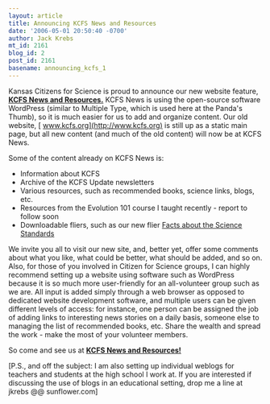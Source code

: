 ```yaml
---
layout: article
title: Announcing KCFS News and Resources
date: '2006-05-01 20:50:40 -0700'
author: Jack Krebs
mt_id: 2161
blog_id: 2
post_id: 2161
basename: announcing_kcfs_1
---
```

Kansas Citizens for Science is proud to announce our new website feature, [**KCFS News and Resources.**](http://www.kcfs.org/kcfsnews/)  KCFS News is using the open-source software WordPress (similar to Multiple Type, which is used here at the Panda's Thumb), so it is much easier for us to add and organize content.  Our old website, [ www.kcfs.org](http://www.kcfs.org) is still up as a static main page, but all new content (and much of the old content) will now be at KCFS News.

Some of the content already on KCFS News is:


* Information about KCFS
* Archive of the KCFS Update newsletters
* Various resources, such as recommended books, science links, blogs, etc.
* Resources from the Evolution 101 course I taught recently - report to follow soon
* Downloadable fliers, such as our new flier [Facts about the Science Standards](http://www.kcfs.org/kcfsnews/wp-content/uploads/2006/05/Facts%20about%20science%20standards.pdf)


We invite you all to visit our new site, and, better yet, offer some comments about what you like, what could be better, what should be added, and so on.  Also, for those of you involved in Citizen for Science groups, I can highly recommend setting up a website using software such as WordPress because it is so much more user-friendly for an all-volunteer group such as we are.  All input is added simply through a web browser as opposed to dedicated website development software, and multiple users can be given different levels of access: for instance, one person can be assigned the job of adding links to interesting news stories on a daily basis, someone else to managing the list of recommended books, etc.  Share the wealth and spread the work - make the most of your volunteer members.

So come and see us at **[KCFS News and Resources!](http://www.kcfs.org/kcfsnews/)**

\[P.S., and off the subject: I am also setting up individual weblogs for teachers and students at the high school I work at. If you are interested if discussing the use of blogs in an educational setting, drop me a line at jkrebs @@ sunflower.com\]
